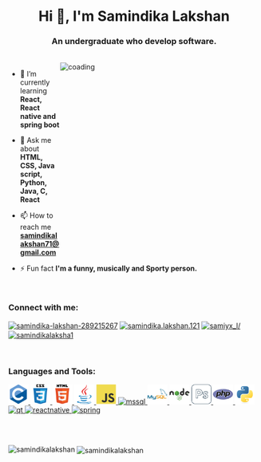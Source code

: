 <h1 align="center">Hi 👋, I'm Samindika Lakshan</h1>
<h3 align="center">An undergraduate who develop software.</h3><br>

<img align="right" alt="coading" width="400" height= "400" src="https://media.giphy.com/media/78XCFBGOlS6keY1Bil/giphy.gif?cid=790b7611vlcm0969gfny7ooc68czd0dzw7ll5etsf9jnhqth&ep=v1_gifs_search&rid=giphy.gif&ct=g">


- 🌱 I’m currently learning **React, React native and spring boot**

- 💬 Ask me about **HTML, CSS, Java script, Python, Java, C, React**

- 📫 How to reach me **samindikalakshan71@gmail.com**

- ⚡ Fun fact **I'm a funny, musically and Sporty person.**
<br>

<h3 align="left">Connect with me:</h3>
<p align="left">
<a href="https://linkedin.com/in/samindika-lakshan-289215267" target="blank"><img align="center" src="https://raw.githubusercontent.com/rahuldkjain/github-profile-readme-generator/master/src/images/icons/Social/linked-in-alt.svg" alt="samindika-lakshan-289215267" height="30" width="40" /></a>
<a href="https://fb.com/samindika.lakshan.121" target="blank"><img align="center" src="https://raw.githubusercontent.com/rahuldkjain/github-profile-readme-generator/master/src/images/icons/Social/facebook.svg" alt="samindika.lakshan.121" height="30" width="40" /></a>
<a href="https://instagram.com/samiyx_l/" target="blank"><img align="center" src="https://raw.githubusercontent.com/rahuldkjain/github-profile-readme-generator/master/src/images/icons/Social/instagram.svg" alt="samiyx_l/" height="30" width="40" /></a>
<a href="https://www.hackerrank.com/samindikalaksha1" target="blank"><img align="center" src="https://raw.githubusercontent.com/rahuldkjain/github-profile-readme-generator/master/src/images/icons/Social/hackerrank.svg" alt="samindikalaksha1" height="30" width="40" /></a>
</p><br>

<h3 align="left">Languages and Tools:</h3>
<p align="left"> <a href="https://www.cprogramming.com/" target="_blank" rel="noreferrer"> <img src="https://raw.githubusercontent.com/devicons/devicon/master/icons/c/c-original.svg" alt="c" width="40" height="40"/> </a> <a href="https://www.w3schools.com/css/" target="_blank" rel="noreferrer"> <img src="https://raw.githubusercontent.com/devicons/devicon/master/icons/css3/css3-original-wordmark.svg" alt="css3" width="40" height="40"/> </a> <a href="https://www.w3.org/html/" target="_blank" rel="noreferrer"> <img src="https://raw.githubusercontent.com/devicons/devicon/master/icons/html5/html5-original-wordmark.svg" alt="html5" width="40" height="40"/> </a> <a href="https://www.java.com" target="_blank" rel="noreferrer"> <img src="https://raw.githubusercontent.com/devicons/devicon/master/icons/java/java-original.svg" alt="java" width="40" height="40"/> </a> <a href="https://developer.mozilla.org/en-US/docs/Web/JavaScript" target="_blank" rel="noreferrer"> <img src="https://raw.githubusercontent.com/devicons/devicon/master/icons/javascript/javascript-original.svg" alt="javascript" width="40" height="40"/> </a> <a href="https://www.microsoft.com/en-us/sql-server" target="_blank" rel="noreferrer"> <img src="https://www.svgrepo.com/show/303229/microsoft-sql-server-logo.svg" alt="mssql" width="40" height="40"/> </a> <a href="https://www.mysql.com/" target="_blank" rel="noreferrer"> <img src="https://raw.githubusercontent.com/devicons/devicon/master/icons/mysql/mysql-original-wordmark.svg" alt="mysql" width="40" height="40"/> </a> <a href="https://nodejs.org" target="_blank" rel="noreferrer"> <img src="https://raw.githubusercontent.com/devicons/devicon/master/icons/nodejs/nodejs-original-wordmark.svg" alt="nodejs" width="40" height="40"/> </a> <a href="https://www.photoshop.com/en" target="_blank" rel="noreferrer"> <img src="https://raw.githubusercontent.com/devicons/devicon/master/icons/photoshop/photoshop-line.svg" alt="photoshop" width="40" height="40"/> </a> <a href="https://www.php.net" target="_blank" rel="noreferrer"> <img src="https://raw.githubusercontent.com/devicons/devicon/master/icons/php/php-original.svg" alt="php" width="40" height="40"/> </a> <a href="https://www.python.org" target="_blank" rel="noreferrer"> <img src="https://raw.githubusercontent.com/devicons/devicon/master/icons/python/python-original.svg" alt="python" width="40" height="40"/> </a> <a href="https://www.qt.io/" target="_blank" rel="noreferrer"> <img src="https://upload.wikimedia.org/wikipedia/commons/0/0b/Qt_logo_2016.svg" alt="qt" width="40" height="40"/> </a> <a href="https://reactnative.dev/" target="_blank" rel="noreferrer"> <img src="https://reactnative.dev/img/header_logo.svg" alt="reactnative" width="40" height="40"/> </a> <a href="https://spring.io/" target="_blank" rel="noreferrer"> <img src="https://www.vectorlogo.zone/logos/springio/springio-icon.svg" alt="spring" width="40" height="40"/> </a> </p><br><br>

<p><img align="left" src="https://github-readme-stats.vercel.app/api/top-langs?username=samindikalakshan&show_icons=true&locale=en&layout=compact" alt="samindikalakshan" /></p>

<p>&nbsp;<img align="center" src="https://github-readme-stats.vercel.app/api?username=samindikalakshan&show_icons=true&locale=en" alt="samindikalakshan" /></p>


<!---
SamindikaLakshan/SamindikaLakshan is a ✨ special ✨ repository because its `README.md` (this file) appears on your GitHub profile.
You can click the Preview link to take a look at your changes.
--->
